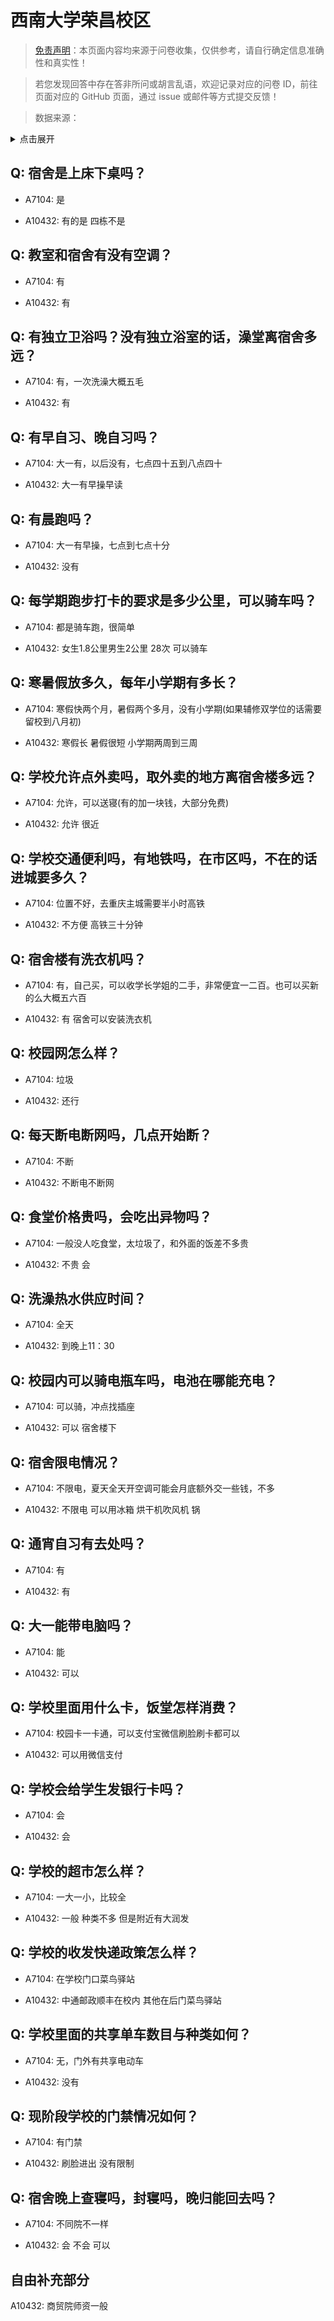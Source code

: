 # 西南大学荣昌校区

> [免责声明](https://colleges.chat/#_3)：本页面内容均来源于问卷收集，仅供参考，请自行确定信息准确性和真实性！

> 若您发现回答中存在答非所问或胡言乱语，欢迎记录对应的问卷 ID，前往页面对应的 GitHub 页面，通过 issue 或邮件等方式提交反馈！

> 数据来源：

<details><summary>点击展开</summary>
<ul>
<li>A7104: 匿名 (2022 年 06 月)</li>
<li>A10432: 匿名 (2022 年 06 月)</li>
</ul>
</details>

## Q: 宿舍是上床下桌吗？

- A7104: 是

- A10432: 有的是 四栋不是

## Q: 教室和宿舍有没有空调？

- A7104: 有

- A10432: 有

## Q: 有独立卫浴吗？没有独立浴室的话，澡堂离宿舍多远？

- A7104: 有，一次洗澡大概五毛

- A10432: 有

## Q: 有早自习、晚自习吗？

- A7104: 大一有，以后没有，七点四十五到八点四十

- A10432: 大一有早操早读

## Q: 有晨跑吗？

- A7104: 大一有早操，七点到七点十分

- A10432: 没有

## Q: 每学期跑步打卡的要求是多少公里，可以骑车吗？

- A7104: 都是骑车跑，很简单

- A10432: 女生1.8公里男生2公里 28次 可以骑车

## Q: 寒暑假放多久，每年小学期有多长？

- A7104: 寒假快两个月，暑假两个多月，没有小学期(如果辅修双学位的话需要留校到八月初)

- A10432: 寒假长 暑假很短 小学期两周到三周

## Q: 学校允许点外卖吗，取外卖的地方离宿舍楼多远？

- A7104: 允许，可以送寝(有的加一块钱，大部分免费)

- A10432: 允许 很近

## Q: 学校交通便利吗，有地铁吗，在市区吗，不在的话进城要多久？

- A7104: 位置不好，去重庆主城需要半小时高铁

- A10432: 不方便 高铁三十分钟

## Q: 宿舍楼有洗衣机吗？

- A7104: 有，自己买，可以收学长学姐的二手，非常便宜一二百。也可以买新的么大概五六百

- A10432: 有 宿舍可以安装洗衣机

## Q: 校园网怎么样？

- A7104: 垃圾

- A10432: 还行

## Q: 每天断电断网吗，几点开始断？

- A7104: 不断

- A10432: 不断电不断网

## Q: 食堂价格贵吗，会吃出异物吗？

- A7104: 一般没人吃食堂，太垃圾了，和外面的饭差不多贵

- A10432: 不贵 会

## Q: 洗澡热水供应时间？

- A7104: 全天

- A10432: 到晚上11：30

## Q: 校园内可以骑电瓶车吗，电池在哪能充电？

- A7104: 可以骑，冲点找插座

- A10432: 可以 宿舍楼下

## Q: 宿舍限电情况？

- A7104: 不限电，夏天全天开空调可能会月底额外交一些钱，不多

- A10432: 不限电 可以用冰箱 烘干机吹风机 锅

## Q: 通宵自习有去处吗？

- A7104: 有

- A10432: 有

## Q: 大一能带电脑吗？

- A7104: 能

- A10432: 可以

## Q: 学校里面用什么卡，饭堂怎样消费？

- A7104: 校园卡一卡通，可以支付宝微信刷脸刷卡都可以

- A10432: 可以用微信支付

## Q: 学校会给学生发银行卡吗？

- A7104: 会

- A10432: 会

## Q: 学校的超市怎么样？

- A7104: 一大一小，比较全

- A10432: 一般 种类不多 但是附近有大润发

## Q: 学校的收发快递政策怎么样？

- A7104: 在学校门口菜鸟驿站

- A10432: 中通邮政顺丰在校内 其他在后门菜鸟驿站

## Q: 学校里面的共享单车数目与种类如何？

- A7104: 无，门外有共享电动车

- A10432: 没有

## Q: 现阶段学校的门禁情况如何？

- A7104: 有门禁

- A10432: 刷脸进出 没有限制

## Q: 宿舍晚上查寝吗，封寝吗，晚归能回去吗？

- A7104: 不同院不一样

- A10432: 会 不会 可以

## 自由补充部分

A10432: 商贸院师资一般